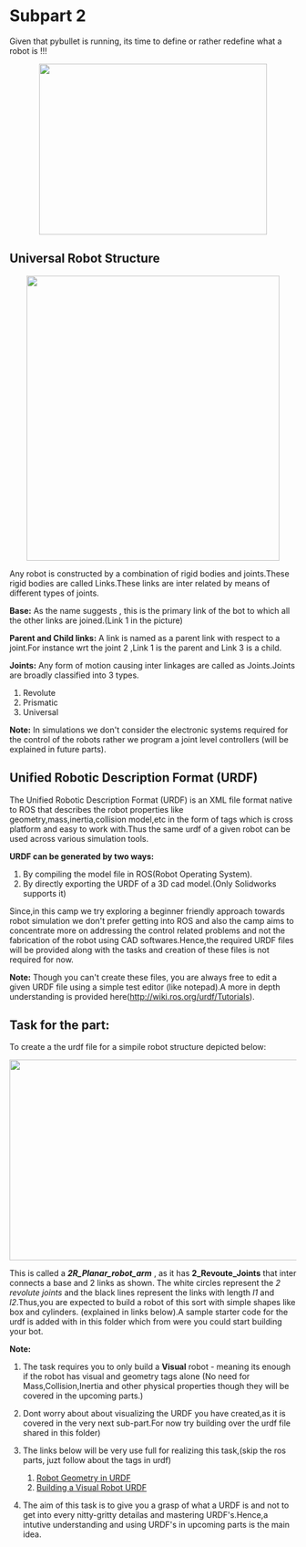 # Subpart 2

Given that pybullet is running, its time to define or rather redefine what a robot is !!!
<p align="center">
   <img width="400" height="300" src="https://github.com/NiranthS/Pybullet-Camp/blob/master/Part1/Subpart%202/redefine.gif">
</p>

## Universal Robot Structure
<p align="center">
   <img width="444" height="500" src="https://github.com/NiranthS/Pybullet-Camp/blob/master/Part1/Subpart%202/robo.png">
</p>


Any robot is constructed by a combination of rigid bodies and joints.These rigid bodies are called Links.These links are inter related by means of different types of joints.

**Base:**
	As the name suggests , this is the primary link of the bot to which all the other links are joined.(Link 1 in the picture)

**Parent and Child links:**
          A link is named as a parent link with respect to a joint.For instance  wrt the joint 2 ,Link 1 is the parent and Link 3 is a child.

**Joints:**
	Any form of motion causing inter linkages are called as Joints.Joints are broadly classified into 3 types.
1. Revolute
2. Prismatic
3. Universal

**Note:** In simulations we don't consider the electronic systems required for the control of the robots rather we program a joint level controllers (will be explained in future parts).

## Unified Robotic Description Format (URDF)

   The Unified Robotic Description Format (URDF) is an XML file format native to ROS that describes the robot properties like geometry,mass,inertia,collision model,etc in the form of tags which is cross platform and easy to work with.Thus the same urdf of a given robot can be used across various simulation tools.

**URDF can be generated by two ways:**
1. By compiling the model  file in ROS(Robot Operating System).
2. By directly exporting the URDF of a 3D cad model.(Only Solidworks supports it)

Since,in this camp we try exploring a beginner friendly approach towards robot simulation we don't prefer getting into ROS and also the camp aims to concentrate more on addressing the control related problems and not the fabrication of the robot using CAD softwares.Hence,the required URDF files will be provided along with the tasks and creation of these files is not required for now.

**Note:** Though you can't create these files, you are always free to edit a given URDF file using a simple test editor (like notepad).A more in depth understanding is provided here(http://wiki.ros.org/urdf/Tutorials).

## Task for the part:
To create a the urdf file for a simpile robot structure depicted below:
<p align="center">
   <img width="590" height="352" src="https://github.com/NiranthS/Pybullet-Camp/blob/master/Part1/Subpart%202/2r_arm.png">
</p>

This is called a _**2R_Planar_robot_arm**_ , as it has **2_Revoute_Joints** that inter connects a base and 2 links as shown.
The white circles represent the _2 revolute joints_ and the black lines represent the links with length _l1_ and _l2_.Thus,you are expected to build a robot of this sort with simple shapes like box and cylinders. (explained in links below).A sample starter code for the urdf is added with in this folder which from were you could start building your bot.

**Note:**
1. The task requires you to only build a **Visual** robot - meaning its enough if the robot has visual and geometry tags  alone (No need for Mass,Collision,Inertia and other physical properties though they will be covered in the upcoming parts.)
2. Dont worry about about visualizing the URDF you have created,as it is covered in the very next sub-part.For now try building over the urdf file shared in this folder)
3. The links below will be very use full for realizing this task,(skip the ros parts, juzt follow about the tags in urdf)

   1. [Robot Geometry in URDF](http://wiki.ros.org/urdf/Tutorials/Create%20your%20own%20urdf%20file)
   2. [Building a Visual Robot URDF](http://wiki.ros.org/urdf/Tutorials/Building%20a%20Visual%20Robot%20Model%20with%20URDF%20from%20Scratch)
4. The aim of this task is to give you a grasp of what a URDF is and not to get into every nitty-gritty detailas and mastering URDF's.Hence,a intutive understanding and using URDF's in upcoming parts is the main idea.  

